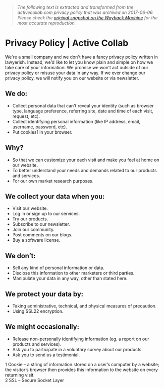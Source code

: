 > *The following text is extracted and transformed from the activecollab.com privacy policy that was archived on 2017-06-06. Please check the [original snapshot on the Wayback Machine](https://web.archive.org/web/20170606172654id_/https%3A//activecollab.com/privacy-policy.html) for the most accurate reproduction.*

# Privacy Policy | Active Collab

We're a small company and we don't have a fancy privacy policy written in lawyerish. Instead, we'd like to let you know plain and simple on how we take care of your information. We promise we won't act outside of our privacy policy or misuse your data in any way. If we ever change our privacy policy, we will notify you on our website or via newsletter.

## We do:

  * Collect personal data that can't reveal your identity (such as browser type, language preference, referring site, date and time of each visit, request, etc).
  * Collect identifying personal information (like IP address, email, username, password, etc).
  * Put cookies1 in your browser.



## Why?

  * So that we can customize your each visit and make you feel at home on our website.
  * To better understand your needs and demands related to our products and services.
  * For our own market research purposes.



## We collect your data when you:

  * Visit our website.
  * Log in or sign up to our services.
  * Try our products.
  * Subscribe to our newsletter.
  * Join our community.
  * Post comments on our blogs.
  * Buy a software license.



## We don’t:

  * Sell any kind of personal information or data.
  * Disclose this information to other marketers or third parties.
  * Manipulate your data in any way, other than stated here.



## We protect your data by:

  * Taking administrative, technical, and physical measures of precaution.
  * Using SSL22 encryption.



## We might occasionally:

  * Release non-personally identifying information (eg. a report on our products and services).
  * Ask you to participate in a voluntary survey about our products.
  * Ask you to send us a testimonial.



1 Cookie – a string of information stored on a user’s computer by a website; the visitor’s browser then provides this information to the website on every returning visit.  
2 SSL – Secure Socket Layer
